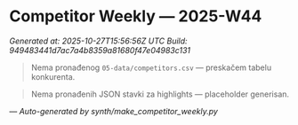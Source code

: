# Competitor Weekly — 2025-W44

_Generated at: 2025-10-27T15:56:56Z UTC_
_Build: 949483441d7ac7a4b8359a81680f47e04983c131_

> Nema pronađenog `05-data/competitors.csv` — preskačem tabelu konkurenta.

> Nema pronađenih JSON stavki za highlights — placeholder generisan.

—
_Auto-generated by synth/make_competitor_weekly.py_